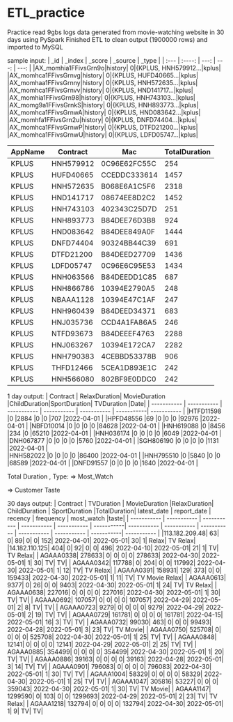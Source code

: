 # ETL_practice

Practice read 9gbs logs data generated from movie-watching website in 30 days using PySpark
Finished ETL to clean output (1900000 rows) and imported to MySQL

sample input:
| _id         | _index      | _score     |  _source      | _type      |
| :---        |    :----:   |       ---: |          ---: |       ---: |
|AX_momhia1FFivsGrn9o|history|     0|{KPLUS, HNH579912...|kplus|
|AX_momhca1FFivsGrnvg|history|     0|{KPLUS, HUFD40665...|kplus|
|AX_momhaa1FFivsGrnny|history|     0|{KPLUS, HNH572635...|kplus|
|AX_momhca1FFivsGrnvv|history|     0|{KPLUS, HND141717...|kplus|
|AX_momhia1FFivsGrn98|history|     0|{KPLUS, HNH743103...|kplus|
|AX_momg9a1FFivsGrnkS|history|     0|{KPLUS, HNH893773...|kplus|
|AX_momhca1FFivsGrnwA|history|     0|{KPLUS, HND083642...|kplus|
|AX_momhfa1FFivsGrn2u|history|     0|{KPLUS, DNFD74404...|kplus|
|AX_momhca1FFivsGrnwP|history|     0|{KPLUS, DTFD21200...|kplus|
|AX_momhca1FFivsGrnwU|history|     0|{KPLUS, LDFD05747...|kplus|

| AppName     | Contract    | Mac        |TotalDuration|
| ----------- | ----------- | -----------| ----------- |
|  KPLUS      |HNH579912    |0C96E62FC55C|          254|
|  KPLUS      |HUFD40665    |CCEDDC333614|         1457|
|  KPLUS      |HNH572635    |B068E6A1C5F6|         2318|
|  KPLUS      |HND141717    |08674EE8D2C2|         1452|
|  KPLUS      |HNH743103    |402343C25D7D|          251|
|  KPLUS      |HNH893773    |B84DEE76D3B8|          924|
|  KPLUS      |HND083642    |B84DEE849A0F|         1444|
|  KPLUS      |DNFD74404    |90324BB44C39|          691|
|  KPLUS      |DTFD21200    |B84DEED27709|         1436|
|  KPLUS      |LDFD05747    |0C96E6C95E53|         1434|
|  KPLUS      |HNH063566    |B84DEEDD1C85|          687|
|  KPLUS      |HNH866786    |10394E2790A5|          248|
|  KPLUS      |NBAAA1128    |10394E47C1AF|          247|
|  KPLUS      |HNH960439    |B84DEED34371|          683|
|  KPLUS      |HNJ035736    |CCD4A1FA86A5|          246|
|  KPLUS      |NTFD93673    |B84DEEEF4763|         2288|
|  KPLUS      |HNJ063267    |10394E172CA7|         2282|
|  KPLUS      |HNH790383    |4CEBBD53378B|          906|
|  KPLUS      |THFD12466    |5CEA1D893E1C|          242|
|  KPLUS      |HNH566080    |802BF9E0DDC0|          242|

1 day output:
| Contract    | RelaxDuration| MovieDuration |ChildDuration|SportDuration| TVDuration |Date|
| ----------- | ----------- | ----------- | ----------- |  ----------- | -----------| ----------- |
|HTFD11598    |0            |2884         |0            |0             |707         |2022-04-01   |
|HPFD48556    |69           |0            |0            |0             |92976       |2022-04-01   |
|NBFD10014    |0            |0            |0            |0             |84628       |2022-04-01   |
|HNH619088    |0            |8456         |234          |0             |65210       |2022-04-01   |
|HNH036174    |0            |0            |0            |0             |6049        |2022-04-01   |
|DNH067877    |0            |0            |0            |0             |5760        |2022-04-01   |
|SGH806190    |0            |0            |0            |0             |1131        |2022-04-01   |   
|HNH582022    |0            |0            |0            |0             |86400       |2022-04-01   |
|HNH795510    |0            |5840         |0            |0             |68589       |2022-04-01   |
|DNFD91557    |0            |0            |0            |0             |1640        |2022-04-01   |


Total Duration , Type:
=> Most_Watch

=> Customer Taste

30 days output:
| Contract     | TVDuration | MovieDuration |RelaxDuration| ChildDuration | SportDuration |TotalDuration| latest_date  | report_date | recency |  frequency | most_watch |taste|
| ----------- | ----------- | ----------- | ----------- |  ----------- | -----------| ----------- | ----------- | ----------- | ----------- |  ----------- | -----------| ----------- |
|113.182.209.48|        63|            0|           89|            0|            0|          152| 2022-04-01| 2022-05-01|     30|        1|     Relax|       TV Relax|
|14.182.110.125|       404|            0|           92|            0|            0|          496| 2022-04-10| 2022-05-01|     21|        1|        TV|       TV Relax|
|     AGAAA0338|    278633|            0|            0|            0|            0|       278633| 2022-04-30| 2022-05-01|      1|       30|        TV|             TV|
|     AGAAA0342|    117788|            0|          204|            0|            0|       117992| 2022-04-30| 2022-05-01|      1|       12|        TV|       TV Relax|
|     AGAAA0391|    158931|          129|          373|            0|            0|       159433| 2022-04-30| 2022-05-01|      1|       11|        TV| TV Movie Relax|
|     AGAAA0613|      9377|            0|           26|            0|            0|         9403| 2022-04-30| 2022-05-01|      1|       24|        TV|       TV Relax|
|     AGAAA0638|    227016|            0|            0|            0|            0|       227016| 2022-04-30| 2022-05-01|      1|       30|        TV|             TV|
|     AGAAA0692|    107057|            0|            0|            0|            0|       107057| 2022-04-29| 2022-05-01|      2|        8|        TV|             TV|
|     AGAAA0723|      9279|            0|            0|            0|            0|         9279| 2022-04-29| 2022-05-01|      2|       19|        TV|             TV|
|     AGAAA0729|    161781|            0|            0|            0|            0|       161781| 2022-04-15| 2022-05-01|     16|        3|        TV|             TV|
|     AGAAA0732|     99030|          463|            0|            0|            0|        99493| 2022-04-28| 2022-05-01|      3|       23|        TV|       TV Movie|
|     AGAAA0750|    525708|            0|            0|            0|            0|       525708| 2022-04-30| 2022-05-01|      1|       25|        TV|             TV|
|     AGAAA0848|     12141|            0|            0|            0|            0|        12141| 2022-04-29| 2022-05-01|      2|       25|        TV|             TV|
|     AGAAA0885|    354499|            0|            0|            0|            0|       354499| 2022-04-30| 2022-05-01|      1|       20|        TV|             TV|
|     AGAAA0886|     39163|            0|            0|            0|            0|        39163| 2022-04-28| 2022-05-01|      3|       14|        TV|             TV|
|     AGAAA0901|    796083|            0|            0|            0|            0|       796083| 2022-04-30| 2022-05-01|      1|       30|        TV|             TV|
|     AGAAA1004|     58329|            0|            0|            0|            0|        58329| 2022-04-30| 2022-05-01|      1|       25|        TV|             TV|
|     AGAAA1047|    305816|        53227|            0|            0|            0|       359043| 2022-04-30| 2022-05-01|      1|       30|        TV|       TV Movie|
|     AGAAA1147|   1299590|            0|          103|            0|            0|      1299693| 2022-04-29| 2022-05-01|      2|       23|        TV|       TV Relax|
|     AGAAA1218|    132794|            0|            0|            0|            0|       132794| 2022-04-30| 2022-05-01|      1|        9|        TV|             TV|